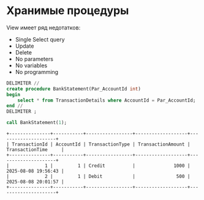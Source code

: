 # Хранимые процедуры
View имеет ряд недотатков:
- Single Select query
- Update
- Delete
- No parameters
- No variables
- No programming

```sql
DELIMITER //
create procedure BankStatement(Par_AccountId int)
begin
    select * from TransactionDetails where AccountId = Par_AccountId; 
end //
DELIMITER ;

call BankStatement(1);
```
```
+---------------+-----------+-----------------+-------------------+---------------------+
| TransactionId | AccountId | TransactionType | TransactionAmount | TransactionTime     |
+---------------+-----------+-----------------+-------------------+---------------------+
|             1 |         1 | Credit          |              1000 | 2025-08-08 19:56:43 |
|             2 |         1 | Debit           |               500 | 2025-08-08 20:01:57 |
+---------------+-----------+-----------------+-------------------+---------------------+
```
